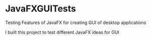# JavaFXGUITests
Testing Features of JavaFX for creating GUI of desktop applications

I built this project to test different JavaFX ideas for GUI